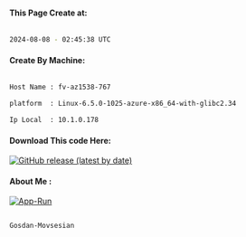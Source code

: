 
   
#### This Page Create at:

```bash

2024-08-08 - 02:45:38 UTC

```

#### Create By Machine:

```bash

Host Name : fv-az1538-767

platform  : Linux-6.5.0-1025-azure-x86_64-with-glibc2.34

Ip Local  : 10.1.0.178

```
#### Download This code Here:

[![GitHub release (latest by date)](https://img.shields.io/github/v/release/Gosdan-Movsesian/Gosdan?style=for-the-badge&label=Download)](https://github.com/Gosdan-Movsesian/Gosdan/releases) 

</p> 

#### About Me :

[![App-Run](https://github.com/Gosdan-Movsesian/Gosdan/actions/workflows/App-Run.yml/badge.svg)](https://github.com/Gosdan-Movsesian/Gosdan/actions/workflows/App-Run.yml)

```bash

Gosdan-Movsesian

```

